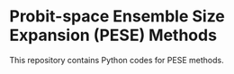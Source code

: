 # Probit-space Ensemble Size Expansion (PESE) Methods

This repository contains Python codes for PESE methods.
